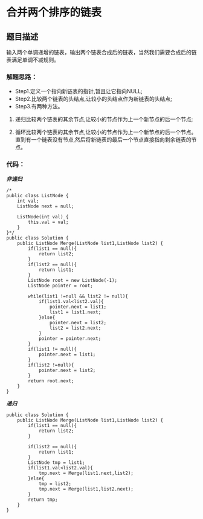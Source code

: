 # 合并两个排序的链表

## 题目描述
输入两个单调递增的链表，输出两个链表合成后的链表，当然我们需要合成后的链表满足单调不减规则。

### 解题思路：
+ Step1.定义一个指向新链表的指针,暂且让它指向NULL; 
+ Step2.比较两个链表的头结点,让较小的头结点作为新链表的头结点; 
+ Step3.有两种方法。

1. 递归比较两个链表的其余节点,让较小的节点作为上一个新节点的后一个节点;

2. 循环比较两个链表的其余节点,让较小的节点作为上一个新节点的后一个节点。
直到有一个链表没有节点,然后将新链表的最后一个节点直接指向剩余链表的节点。


### 代码：

***非递归***

```
/*
public class ListNode {
    int val;
    ListNode next = null;

    ListNode(int val) {
        this.val = val;
    }
}*/
public class Solution {
    public ListNode Merge(ListNode list1,ListNode list2) {
        if(list1 == null){
            return list2;
        }
        if(list2 == null){
            return list1;
        }
        ListNode root = new ListNode(-1);
        ListNode pointer = root;
        
        while(list1 !=null && list2 != null){
            if(list1.val<list2.val){
                pointer.next = list1;
                list1 = list1.next;
            }else{
                pointer.next = list2;
                list2 = list2.next;
            }
            pointer = pointer.next;
        }
        if(list1 != null){
            pointer.next = list1;
        }
        if(list2 !=null){
            pointer.next = list2;
        }
        return root.next;
    }
}
```

***递归***

```
public class Solution {
    public ListNode Merge(ListNode list1,ListNode list2) {
        if(list1 == null){
            return list2;
        }
        
        if(list2 == null){
            return list1;
        }
        ListNode tmp = list1;
        if(list1.val<list2.val){
            tmp.next = Merge(list1.next,list2);
        }else{
            tmp = list2;
            tmp.next = Merge(list1,list2.next);
        }
        return tmp;
    }
}
```
